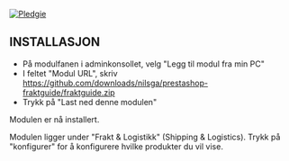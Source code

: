 [![Pledgie](http://www.pledgie.com/campaigns/19574.png)][pledgie]

[pledgie]: http://www.pledgie.com/campaigns/19574

## INSTALLASJON

* På modulfanen i adminkonsollet, velg "Legg til modul fra min PC"
* I feltet "Modul URL", skriv https://github.com/downloads/nilsga/prestashop-fraktguide/fraktguide.zip
* Trykk på "Last ned denne modulen"

Modulen er nå installert.

Modulen ligger under "Frakt & Logistikk" (Shipping & Logistics). Trykk på "konfigurer" for å konfigurere hvilke produkter du vil vise.

